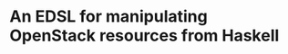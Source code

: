 An EDSL for manipulating OpenStack resources from Haskell
=========================================================

